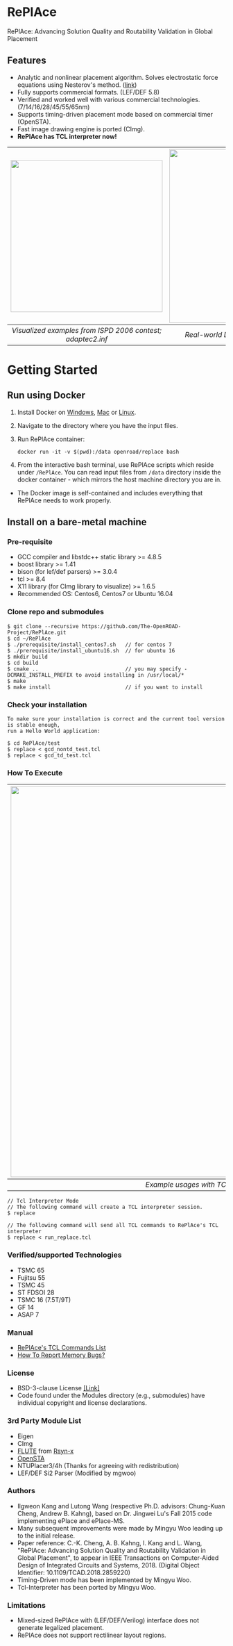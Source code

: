 # RePlAce
RePlAce: Advancing Solution Quality and Routability Validation in Global Placement
## Features
- Analytic and nonlinear placement algorithm. Solves electrostatic force equations using Nesterov's method. ([link](https://cseweb.ucsd.edu/~jlu/papers/eplace-todaes14/paper.pdf))
- Fully supports commercial formats. (LEF/DEF 5.8)
- Verified and worked well with various commercial technologies. (7/14/16/28/45/55/65nm)
- Supports timing-driven placement mode based on commercial timer (OpenSTA).
- Fast image drawing engine is ported (CImg).
- __RePlAce has TCL interpreter now!__

| <img src="/doc/image/adaptec2.inf.gif" width=350px> | <img src="/doc/image/coyote_TSMC16.gif" width=400px> | 
|:--:|:--:|
| *Visualized examples from ISPD 2006 contest; adaptec2.inf* |*Real-world Design: Coyote (TSMC16 7.5T)* |


# Getting Started

## Run using Docker
1. Install Docker on [Windows](https://docs.docker.com/docker-for-windows/), [Mac](https://docs.docker.com/docker-for-mac/) or [Linux](https://docs.docker.com/install/).
2. Navigate to the directory where you have the input files.
3. Run RePlAce container:

       docker run -it -v $(pwd):/data openroad/replace bash

4. From the interactive bash terminal, use RePlAce scripts which reside under `/RePlAce`. You can read input files from `/data` directory inside the docker container - which mirrors the host machine directory you are in. 

* The Docker image is self-contained and includes everything that RePlAce needs to work properly.

## Install on a bare-metal machine

### Pre-requisite
* GCC compiler and libstdc++ static library >= 4.8.5
* boost library >= 1.41
* bison (for lef/def parsers) >= 3.0.4
* tcl >= 8.4
* X11 library (for CImg library to visualize) >= 1.6.5
* Recommended OS: Centos6, Centos7 or Ubuntu 16.04

### Clone repo and submodules 
    $ git clone --recursive https://github.com/The-OpenROAD-Project/RePlAce.git
    $ cd ~/RePlAce
    $ ./prerequisite/install_centos7.sh   // for centos 7
    $ ./prerequisite/install_ubuntu16.sh  // for ubuntu 16
    $ mkdir build
    $ cd build
    $ cmake ..                            // you may specify -DCMAKE_INSTALL_PREFIX to avoid installing in /usr/local/*
    $ make 
    $ make install                        // if you want to install

   
### Check your installation
    To make sure your installation is correct and the current tool version is stable enough, 
    run a Hello World application:

    $ cd RePlAce/test
    $ replace < gcd_nontd_test.tcl
    $ replace < gcd_td_test.tcl
 
### How To Execute
| <img src="/doc/image/replace_tcl_interp_example.gif" width=900px> |
|:--:|
| *Example usages with TCL interpreter* |


    // Tcl Interpreter Mode
    // The following command will create a TCL interpreter session.
    $ replace
    
    // The following command will send all TCL commands to RePlAce's TCL interpreter
    $ replace < run_replace.tcl

### Verified/supported Technologies
* TSMC 65
* Fujitsu 55
* TSMC 45
* ST FDSOI 28
* TSMC 16 (7.5T/9T)
* GF 14
* ASAP 7

### Manual
* [RePlAce's TCL Commands List](doc/TclCommands.md)
* [How To Report Memory Bugs?](doc/ReportMemoryBug.md)
    
### License
* BSD-3-clause License [[Link]](LICENSE)
* Code found under the Modules directory (e.g., submodules) have individual copyright and license declarations.

### 3rd Party Module List
* Eigen
* CImg
* [FLUTE](https://github.com/RsynTeam/rsyn-x/tree/master/rsyn/src/rsyn/3rdparty/flute) from [Rsyn-x](https://github.com/RsynTeam/rsyn-x)
* [OpenSTA](https://github.com/The-OpenROAD-Project/OpenSTA)
* NTUPlacer3/4h (Thanks for agreeing with redistribution)
* LEF/DEF Si2 Parser (Modified by mgwoo)


### Authors
- Ilgweon Kang and Lutong Wang (respective Ph.D. advisors: Chung-Kuan Cheng, Andrew B. Kahng), based on Dr. Jingwei Lu's Fall 2015 code implementing ePlace and ePlace-MS.
- Many subsequent improvements were made by Mingyu Woo leading up to the initial release.
- Paper reference: C.-K. Cheng, A. B. Kahng, I. Kang and L. Wang, "RePlAce: Advancing Solution Quality and Routability Validation in Global Placement", to appear in IEEE Transactions on Computer-Aided Design of Integrated Circuits and Systems, 2018.  (Digital Object Identifier: 10.1109/TCAD.2018.2859220)
- Timing-Driven mode has been implemented by Mingyu Woo.
- Tcl-Interpreter has been ported by Mingyu Woo.

### Limitations
* Mixed-sized RePlAce with (LEF/DEF/Verilog) interface does not generate legalized placement.
* RePlAce does not support rectilinear layout regions.
